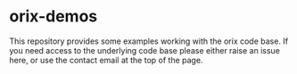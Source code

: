 # orix-demos

This repository provides some examples working with the orix code base. If you need access to the underlying code base please either raise an issue here, or use the contact email at the top of the page.
